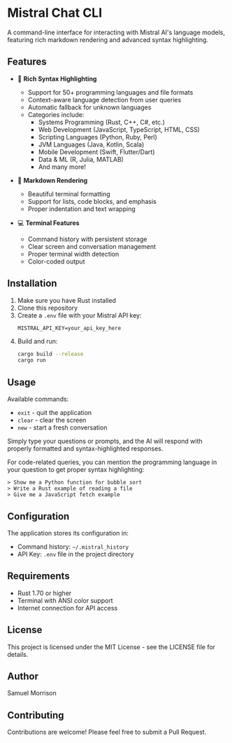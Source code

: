 # Mistral Chat CLI

A command-line interface for interacting with Mistral AI's language models, featuring rich markdown rendering and advanced syntax highlighting.

## Features

* 🎨 **Rich Syntax Highlighting**
  * Support for 50+ programming languages and file formats
  * Context-aware language detection from user queries
  * Automatic fallback for unknown languages
  * Categories include:
    - Systems Programming (Rust, C++, C#, etc.)
    - Web Development (JavaScript, TypeScript, HTML, CSS)
    - Scripting Languages (Python, Ruby, Perl)
    - JVM Languages (Java, Kotlin, Scala)
    - Mobile Development (Swift, Flutter/Dart)
    - Data & ML (R, Julia, MATLAB)
    - And many more!

* 📝 **Markdown Rendering**
  * Beautiful terminal formatting
  * Support for lists, code blocks, and emphasis
  * Proper indentation and text wrapping

* 💻 **Terminal Features**
  * Command history with persistent storage
  * Clear screen and conversation management
  * Proper terminal width detection
  * Color-coded output

## Installation

1. Make sure you have Rust installed
2. Clone this repository
3. Create a `.env` file with your Mistral API key:
   ```
   MISTRAL_API_KEY=your_api_key_here
   ```
4. Build and run:
   ```bash
   cargo build --release
   cargo run
   ```

## Usage

Available commands:
* `exit` - quit the application
* `clear` - clear the screen
* `new` - start a fresh conversation

Simply type your questions or prompts, and the AI will respond with properly formatted and syntax-highlighted responses.

For code-related queries, you can mention the programming language in your question to get proper syntax highlighting:
```
> Show me a Python function for bubble sort
> Write a Rust example of reading a file
> Give me a JavaScript fetch example
```

## Configuration

The application stores its configuration in:
* Command history: `~/.mistral_history`
* API Key: `.env` file in the project directory

## Requirements

* Rust 1.70 or higher
* Terminal with ANSI color support
* Internet connection for API access

## License

This project is licensed under the MIT License - see the LICENSE file for details.

## Author
Samuel Morrison

## Contributing

Contributions are welcome! Please feel free to submit a Pull Request. 
